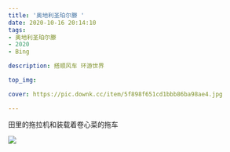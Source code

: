```yaml
---
title: '奥地利圣珀尔滕 '
date: 2020-10-16 20:14:10
tags:    
- 奥地利圣珀尔滕
- 2020
- Bing

description: 搭顺风车 环游世界

top_img:

cover: https://pic.downk.cc/item/5f898f651cd1bbb86ba98ae4.jpg   

---
```


田里的拖拉机和装载着卷心菜的拖车

![](https://pic.downk.cc/item/5f898f651cd1bbb86ba98ae4.jpg)


